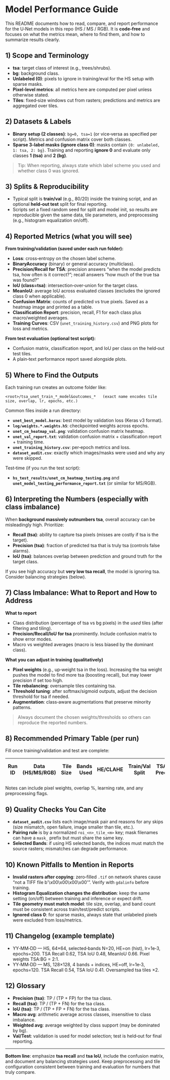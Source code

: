 # Model Performance Guide

This README documents how to read, compare, and report performance for the U‑Net models in this repo (HS / MS / RGB). It is **code‑free** and focuses on what the metrics mean, where to find them, and how to summarize results clearly.

## 1) Scope and Terminology

- **tsa**: target class of interest (e.g., trees/shrubs).
- **bg**: background class.
- **Unlabeled (0)**: pixels to ignore in training/eval for the HS setup with sparse masks.
- **Pixel‑level metrics**: all metrics here are computed per pixel unless otherwise stated.
- **Tiles**: fixed‑size windows cut from rasters; predictions and metrics are aggregated over tiles.

## 2) Datasets & Labels

- **Binary setup (2 classes)**: `bg=0, tsa=1` (or vice‑versa as specified per script). Metrics and confusion matrix cover both classes.
- **Sparse 3‑label masks (ignore class 0)**: masks contain `{0: unlabeled, 1: tsa, 2: bg}`. Training and reporting **ignore 0** and evaluate only classes **1 (tsa)** and **2 (bg)**.

> Tip: When reporting, always state which label scheme you used and whether class 0 was ignored.

## 3) Splits & Reproducibility

- Typical split is **train/val** (e.g., 80/20) inside the training script, and an optional **held‑out test** split for final reporting.
- Scripts set a fixed random seed for split and model init, so results are reproducible given the same data, tile parameters, and preprocessing (e.g., histogram equalization on/off).

## 4) Reported Metrics (what you will see)

**From training/validation (saved under each run folder):**
- **Loss**: cross‑entropy on the chosen label scheme.
- **BinaryAccuracy** (binary) or general accuracy (multiclass).
- **Precision/Recall for TSA**: precision answers “when the model predicts tsa, how often is it correct?”; recall answers “how much of the true tsa was found?”
- **IoU (class=tsa)**: intersection‑over‑union for the target class.
- **MeanIoU**: average IoU across evaluated classes (excludes the ignored class 0 when applicable).
- **Confusion Matrix**: counts of predicted vs true pixels. Saved as a heatmap image and printed as a table.
- **Classification Report**: precision, recall, F1 for each class plus macro/weighted averages.
- **Training Curves**: CSV (`unet_training_history.csv`) and PNG plots for loss and metrics.

**From test evaluation (optional test script):**
- Confusion matrix, classification report, and IoU per class on the held‑out test tiles.
- A plain‑text performance report saved alongside plots.

## 5) Where to Find the Outputs

Each training run creates an outcome folder like:

```
<root>/tsa_unet_train_*_model&outcomes_*   (exact name encodes tile size, overlap, lr, epochs, etc.)
```

Common files inside a run directory:

- **`unet_best_model.keras`**: best model by validation loss (Keras v3 format).
- **`log/weights.*.weights.h5`**: checkpointed weights across epochs.
- **`unet_cm_heatmap_val.png`**: validation confusion matrix heatmap.
- **`unet_val_report.txt`**: validation confusion matrix + classification report + training time.
- **`unet_training_history.csv`**: per‑epoch metrics and loss.
- **`dataset_audit.csv`**: exactly which images/masks were used and why any were skipped.

Test‑time (if you run the test script):
- **`hs_test_results/unet_cm_heatmap_testing.png`** and **`unet_model_testing_performance_report.txt`** (or similar for MS/RGB).

## 6) Interpreting the Numbers (especially with class imbalance)

When **background massively outnumbers tsa**, overall accuracy can be misleadingly high. Prioritize:

- **Recall (tsa)**: ability to capture tsa pixels (misses are costly if tsa is the target).
- **Precision (tsa)**: fraction of predicted tsa that is truly tsa (controls false alarms).
- **IoU (tsa)**: balances overlap between prediction and ground truth for the target class.

If you see high accuracy but **very low tsa recall**, the model is ignoring tsa. Consider balancing strategies (below).

## 7) Class Imbalance: What to Report and How to Address

**What to report**
- Class distribution (percentage of tsa vs bg pixels) in the *used* tiles (after filtering and tiling).
- **Precision/Recall/IoU for tsa** prominently. Include confusion matrix to show error modes.
- Macro vs weighted averages (macro is less biased by the dominant class).

**What you can adjust in training (qualitatively)**
- **Pixel weights** (e.g., up‑weight tsa in the loss). Increasing the tsa weight pushes the model to find more tsa (boosting recall), but may lower precision if set too high.
- **Tile rebalancing**: oversample tiles containing tsa.
- **Threshold tuning**: after softmax/sigmoid outputs, adjust the decision threshold for tsa if needed.
- **Augmentation**: class‑aware augmentations that preserve minority patterns.

> Always document the chosen weights/thresholds so others can reproduce the reported numbers.

## 8) Recommended Primary Table (per run)

Fill once training/validation and test are complete:

| Run ID | Data (HS/MS/RGB) | Tile Size | Bands Used | HE/CLAHE | Train/Val Split | TSA Prec | TSA Recall | TSA IoU | Mean IoU | Val Acc | Test TSA IoU | Notes |
|---|---|---:|---:|---|---|---:|---:|---:|---:|---:|---:|---|

Notes can include pixel weights, overlap %, learning rate, and any preprocessing flags.

## 9) Quality Checks You Can Cite

- **`dataset_audit.csv`** lists each image/mask pair and reasons for any skips (size mismatch, open failure, image smaller than tile, etc.).
- **Pairing rule** is by a normalized `roi_<n>_tile_<m>` key; mask filenames can have a `mask_` prefix but must share the same key.
- **Selected Bands**: if using HS selected bands, the indices must match the source rasters; mismatches can degrade performance.

## 10) Known Pitfalls to Mention in Reports

- **Invalid rasters after copying**: zero‑filled `.tif` on network shares cause “not a TIFF file b'\x00\x00\x00\x00'”. Verify with `gdalinfo` before training.
- **Histogram Equalization changes the distribution**: keep the same setting (on/off) between training and inference or expect drift.
- **Tile geometry must match model**: tile size, overlap, and band count must be consistent across train/test/predict scripts.
- **Ignored class 0**: for sparse masks, always state that unlabeled pixels were excluded from loss/metrics.

## 11) Changelog (example template)

- YY‑MM‑DD — HS, 64×64, selected‑bands N=20, HE=on (hist), lr=1e‑3, epochs=200. TSA Recall 0.62, TSA IoU 0.48, MeanIoU 0.66. Pixel weights TSA:BG = 2:1.
- YY‑MM‑DD — MS, 128×128, 4 bands + indices, HE=off, lr=1e‑3, epochs=120. TSA Recall 0.54, TSA IoU 0.41. Oversampled tsa tiles ×2.

## 12) Glossary

- **Precision (tsa)**: TP / (TP + FP) for the tsa class.
- **Recall (tsa)**: TP / (TP + FN) for the tsa class.
- **IoU (tsa)**: TP / (TP + FP + FN) for the tsa class.
- **Macro avg**: arithmetic average across classes, insensitive to class imbalance.
- **Weighted avg**: average weighted by class support (may be dominated by bg).
- **Val/Test**: validation is used for model selection; test is held‑out for final reporting.

---

**Bottom line**: emphasize **tsa recall** and **tsa IoU**, include the confusion matrix, and document any balancing strategies used. Keep preprocessing and tile configuration consistent between training and evaluation for numbers that truly compare.
